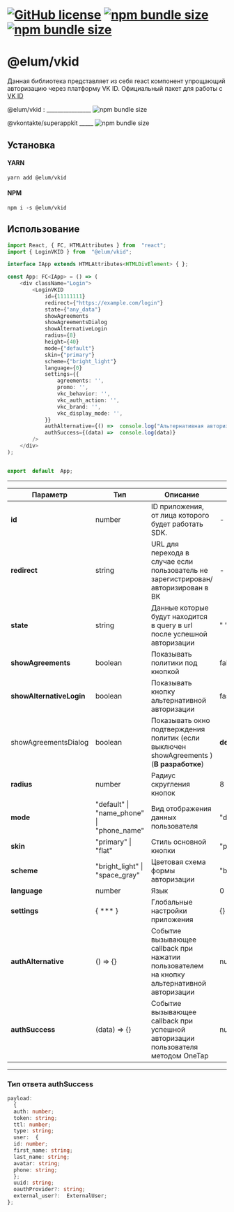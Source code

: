# [![GitHub license](https://badgen.net/badge/license/MIT/blue)](https://github.com/GMELUM/vkid/blob/master/LICENSE) [![npm bundle size](https://img.shields.io/bundlephobia/min/@elum/vkid)](https://bundlephobia.com/result?p=@elum/vkid) [![npm bundle size](https://img.shields.io/bundlephobia/minzip/@elum/vkid)](https://bundlephobia.com/result?p=@elum/vkid)

# @elum/vkid

Данная библиотека представляет из себя react компонент упрощающий авторизацию через платформу VK ID.
Официальный пакет для работы с [VK ID](https://www.npmjs.com/package/@vkontakte/superappkit)

@elum/vkid : ________________ ![npm bundle size](https://img.shields.io/bundlephobia/min/@elum/vkid)

@vkontakte/superappkit _____   ![npm bundle size](https://img.shields.io/bundlephobia/min/@vkontakte/superappkit)

## Установка

#### YARN
	yarn add @elum/vkid
 #### NPM
	npm i -s @elum/vkid

## Использование

```ts
import React, { FC, HTMLAttributes } from  "react";
import { LoginVKID } from  "@elum/vkid";

interface IApp extends HTMLAttributes<HTMLDivElement> { };

const App: FC<IApp> = () => (
	<div className="Login">
		<LoginVKID
			id={11111111}
			redirect={"https://example.com/login"}
			state={"any_data"}
			showAgreements
			showAgreementsDialog
			showAlternativeLogin
			radius={8}
			height={40}
			mode={"default"}
			skin={"primary"}
			scheme={"bright_light"}
			language={0}
			settings={{
				agreements: '',
				promo: '',
				vkc_behavior: '',
				vkc_auth_action: '',
				vkc_brand: '',
				vkc_display_mode: '',
			}}
			authAlternative={() =>  console.log("Альтернативная авторизация")}
			authSuccess={(data) =>  console.log(data)}
		/>
	</div>
);


export  default  App;

```
***
| Параметр | Тип |  Описание | default |
|--|--|--|--|
| **id**  | number  |  ID приложения, от лица которого будет работать SDK. | - |
| **redirect** | string | URL для перехода в случае если пользователь не зарегистрирован/авторизирован в ВК | - |
| **state** | string | Данные которые будут находится в query в url после успешной авторизации | " "|
| **showAgreements** | boolean | Показывать политики под кнопкой | false |
| **showAlternativeLogin** | boolean | Показывать кнопку альтернативной авторизации | fasle |
| showAgreementsDialog | boolean | Показывать окно подтверждения политик (если выключен showAgreements ) (**В разработке**)| **dev** |
| **radius** | number | Радиус скругления кнопок | 8 |
|**mode**| "default"  \|  "name_phone"  \|  "phone_name" | Вид отображения данных пользователя | "default" |
|**skin** | "primary" \| "flat" | Стиль основной кнопки | "primary"|
|**scheme** | "bright_light"  \|  "space_gray" | Цветовая схема формы авторизации | "bright_light"|
|**language** | number | Язык | 0 |
|**settings**| { *** } | Глобальные настройки приложения | {} 
|**authAlternative**| () => {} | Событие вызывающее callback при нажатии пользователем на кнопку альтернативной авторизации| null |
|**authSuccess**| (data) => {} | Событие вызывающее callback при успешной авторизации пользователя методом OneTap | null|

***

### Тип ответа authSuccess

```ts
payload:
  {
  auth: number;
  token: string;
  ttl: number;
  type: string;
  user:  {
  id: number;
  first_name: string;
  last_name: string;
  avatar: string;
  phone: string;
  };
  uuid: string;
  oauthProvider?: string;
  external_user?:  ExternalUser;
};
```
